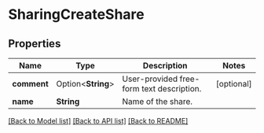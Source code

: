 # SharingCreateShare

## Properties

Name | Type | Description | Notes
------------ | ------------- | ------------- | -------------
**comment** | Option<**String**> | User-provided free-form text description. | [optional]
**name** | **String** | Name of the share. | 

[[Back to Model list]](../README.md#documentation-for-models) [[Back to API list]](../README.md#documentation-for-api-endpoints) [[Back to README]](../README.md)


